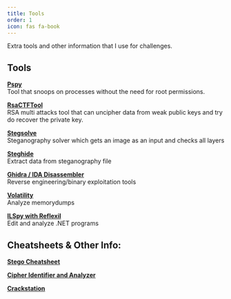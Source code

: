 ```yaml
---
title: Tools
order: 1
icon: fas fa-book
---
```


Extra tools and other information that I use for challenges.

## Tools

__[Pspy](https://github.com/DominicBreuker/pspy)__ <br>
Tool that snoops on processes without the need for root permissions. 

__[RsaCTFTool](https://github.com/RsaCtfTool/RsaCtfTool)__ <br>
RSA multi attacks tool that can uncipher data from weak public keys and try do recover the private key. 

__[Stegsolve](https://github.com/zardus/ctf-tools/blob/master/stegsolve/install)__ <br>
Steganography solver which gets an image as an input and checks all layers

__[Steghide](http://steghide.sourceforge.net/)__ <br>
Extract data from steganography file

__[Ghidra / IDA Disassembler](https://ghidra-sre.org/)__ <br>
Reverse engineering/binary exploitation tools

__[Volatility](https://www.volatilityfoundation.org/)__ <br>
Analyze memorydumps

__[ILSpy with Reflexil](https://github.com/icsharpcode/ILSpy)__ <br>
Edit and analyze .NET programs

## Cheatsheets & Other Info:

__[Stego Cheatsheet](https://fareedfauzi.gitbook.io/ctf-checklist-for-beginner/steganography)__ <br>

__[Cipher Identifier and Analyzer](https://www.boxentriq.com/code-breaking/cipher-identifier)__ <br>

__[Crackstation](https://crackstation.net/)__ <br>
